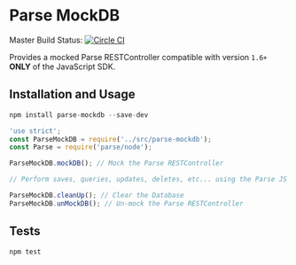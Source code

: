 Parse MockDB
=====================

Master Build Status: [![Circle CI](https://circleci.com/gh/HustleInc/parse-mockdb/tree/master.svg?style=svg)](https://circleci.com/gh/HustleInc/parse-mockdb/tree/master)

Provides a mocked Parse RESTController compatible with version `1.6+` **ONLY** of the JavaScript SDK.

## Installation and Usage

```js
npm install parse-mockdb --save-dev
```

```js
'use strict';
const ParseMockDB = require('../src/parse-mockdb');
const Parse = require('parse/node');

ParseMockDB.mockDB(); // Mock the Parse RESTController

// Perform saves, queries, updates, deletes, etc... using the Parse JS SDK

ParseMockDB.cleanUp(); // Clear the Database
ParseMockDB.unMockDB(); // Un-mock the Parse RESTController
```

## Tests

```sh
npm test
```
